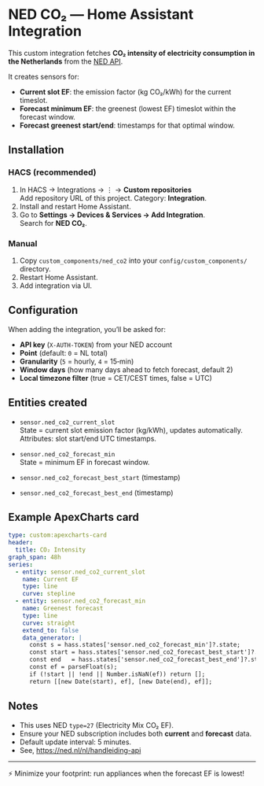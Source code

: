 # NED CO₂ — Home Assistant Integration

This custom integration fetches **CO₂ intensity of electricity consumption in the Netherlands** from the [NED API](https://api.ned.nl/v1).

It creates sensors for:
- **Current slot EF**: the emission factor (kg CO₂/kWh) for the current timeslot.
- **Forecast minimum EF**: the greenest (lowest EF) timeslot within the forecast window.
- **Forecast greenest start/end**: timestamps for that optimal window.

## Installation

### HACS (recommended)
1. In HACS → Integrations → ⋮ → **Custom repositories**  
   Add repository URL of this project. Category: **Integration**.
2. Install and restart Home Assistant.
3. Go to **Settings → Devices & Services → Add Integration**.  
   Search for **NED CO₂**.

### Manual
1. Copy `custom_components/ned_co2` into your `config/custom_components/` directory.
2. Restart Home Assistant.
3. Add integration via UI.

## Configuration

When adding the integration, you’ll be asked for:

- **API key** (`X-AUTH-TOKEN`) from your NED account
- **Point** (default: `0` = NL total)
- **Granularity** (`5` = hourly, `4` = 15‑min)
- **Window days** (how many days ahead to fetch forecast, default 2)
- **Local timezone filter** (true = CET/CEST times, false = UTC)

## Entities created

- `sensor.ned_co2_current_slot`  
  State = current slot emission factor (kg/kWh), updates automatically.  
  Attributes: slot start/end UTC timestamps.

- `sensor.ned_co2_forecast_min`  
  State = minimum EF in forecast window.  

- `sensor.ned_co2_forecast_best_start` (timestamp)  
- `sensor.ned_co2_forecast_best_end` (timestamp)  

## Example ApexCharts card

```yaml
type: custom:apexcharts-card
header:
  title: CO₂ Intensity
graph_span: 48h
series:
  - entity: sensor.ned_co2_current_slot
    name: Current EF
    type: line
    curve: stepline
  - entity: sensor.ned_co2_forecast_min
    name: Greenest forecast
    type: line
    curve: straight
    extend_to: false
    data_generator: |
      const s = hass.states['sensor.ned_co2_forecast_min']?.state;
      const start = hass.states['sensor.ned_co2_forecast_best_start']?.state;
      const end   = hass.states['sensor.ned_co2_forecast_best_end']?.state;
      const ef = parseFloat(s);
      if (!start || !end || Number.isNaN(ef)) return [];
      return [[new Date(start), ef], [new Date(end), ef]];
```

## Notes
- This uses NED `type=27` (Electricity Mix CO₂ EF).
- Ensure your NED subscription includes both **current** and **forecast** data.
- Default update interval: 5 minutes.
- See, https://ned.nl/nl/handleiding-api
---

⚡️ Minimize your footprint: run appliances when the forecast EF is lowest!
